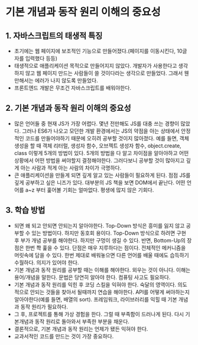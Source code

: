 # 기본 개념과 동작 원리 이해의 중요성
## 1. 자바스크립트의 태생적 특징
- 초기에는 웹 페이지에 보조적인 기능으로 만들어졌다.(페이지를 이동시킨다, 10글자를 입력했다 등등)
- 태생적으로 애플리케이션 목적으로 만들어지지 않았다. 개발자가 사용한다고 생각하지 않고 웹 페이지 만드는 사람들이 쓸 것이다라는 생각으로 만들었다. 그래서 웬만해서는 에러가 나지 않도록 만들었다.
- 프론트엔드 개발은 무조건 자바스크립트를 배워야한다. 

## 2. 기본 개념과 동작 원리 이해의 중요성
- 많은 언어들 중 현재 JS가 가장 어렵다. 몇년 전만해도 JS를 대충 쓰는 경향이 많았다. 그러나 ES6가 나오고 모던한 개발 환경에서는 JS의 약점을 아는 상태에서 안정적인 코드를 만들어야하기 때문에 오히려 공부할 것이지 많아졌다. 예를 들면, 객체 생성을 할 때 객체 리터럴, 생성자 함수, 오브젝트 생성자 함수, object.create, class 이렇게 5개의 방법이 있다. 5개의 방법을 다 알고 차이점을 알아야하고 어떤 상황에서 어떤 방법을 써야할지 결정해야한다. 그러다보니 공부할 것이 많아지고 깊게 아는 사람과 적게 아는 사람의 차이가 극명하다.
- 큰 애플리케이션을 만들게 되면 깊게 알고 있는 사람들이 필요하게 된다. 점점 JS를 깊게 공부하고 싶은 니즈가 있다. 대부분의 JS 책을 보면 DOM에서 끝난다. 어떤 언어를 a~z 부터 훑어볼 기회는 얼마없다. 평생에 많지 않은 기회다. 

## 3. 학습 방법
- 되면 왜 되고 안되면 안되는지 알아야한다. Top-Down 방식은 흥미를 잃지 않고 공부할 수 있는 방법이다. 하지만 동호회 용이다. Top-Down 방식으로 하려면 구현 후 부가 개념 공부를 해야한다. 하지만 구멍이 생길 수 있다. 반면, Bottom-Up의 장점은 한번 쫙 훑을 수 있다. 단점은 매우 지루하다는 점이다. 전체적인 메커니즘을 머릿속에 담을 수 있다. 한번 제대로 배워놓으면 다른 언어를 배울 때에도 습득하기 수월하다. 의지가 있어야 한다. 
- 기본 개념과 동작 원리를 공부할 때는 이해를 해야한다. 외우는 것이 아니다. 이해는 용어/개념을 말한다. 문법은 당연히 알아야 한다. 컴퓨팅 사고도 필요하다.
- 기본 개념과 동작 원리를 익힌 후 코딩 스킬을 익혀야 한다. 숙달의 영역이다. 의도적으로 안되는 것들을 찾아서 될때까지 연습을 해야한다. API를 어떻게 써야하는지 알아야한다(예를 들면, 배열의 sort). 프레임워크, 라이브러리를 익힐 때 기본 개념과 동작 원리가 필요하다. 
- 그 후, 프로젝트를 통해 가상 경험을 한다. 그럴 때 부족함이 드러나게 된다. 다시 기본개념과 동작 원리로 돌아와서 부족한 부분을 채운다.
- 결론적으로, 기본 개념과 동작 원리는 언제가 됐든 익혀야 한다.
- 교과서적인 코드를 만드는 것이 가장 중요하다. 
